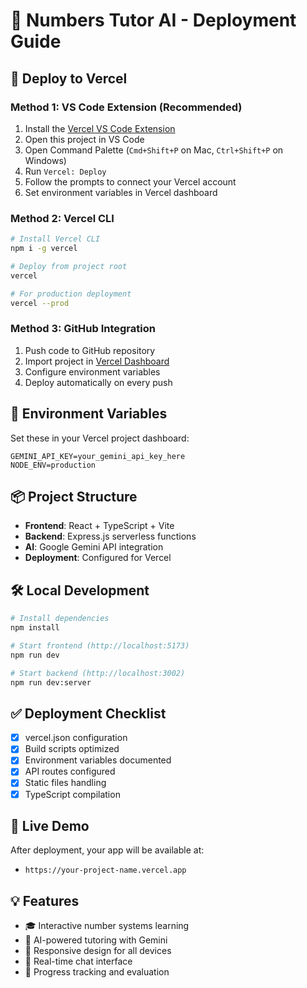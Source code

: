 # 🤖 Numbers Tutor AI - Deployment Guide

## 🚀 Deploy to Vercel

### Method 1: VS Code Extension (Recommended)
1. Install the [Vercel VS Code Extension](https://marketplace.visualstudio.com/items?itemName=vercel.vercel-vscode)
2. Open this project in VS Code
3. Open Command Palette (`Cmd+Shift+P` on Mac, `Ctrl+Shift+P` on Windows)
4. Run `Vercel: Deploy`
5. Follow the prompts to connect your Vercel account
6. Set environment variables in Vercel dashboard

### Method 2: Vercel CLI
```bash
# Install Vercel CLI
npm i -g vercel

# Deploy from project root
vercel

# For production deployment
vercel --prod
```

### Method 3: GitHub Integration
1. Push code to GitHub repository
2. Import project in [Vercel Dashboard](https://vercel.com/new)
3. Configure environment variables
4. Deploy automatically on every push

## 🔧 Environment Variables

Set these in your Vercel project dashboard:

```env
GEMINI_API_KEY=your_gemini_api_key_here
NODE_ENV=production
```

## 📦 Project Structure
- **Frontend**: React + TypeScript + Vite
- **Backend**: Express.js serverless functions
- **AI**: Google Gemini API integration
- **Deployment**: Configured for Vercel

## 🛠️ Local Development
```bash
# Install dependencies
npm install

# Start frontend (http://localhost:5173)
npm run dev

# Start backend (http://localhost:3002)
npm run dev:server
```

## ✅ Deployment Checklist
- [x] vercel.json configuration
- [x] Build scripts optimized
- [x] Environment variables documented
- [x] API routes configured
- [x] Static files handling
- [x] TypeScript compilation

## 🔗 Live Demo
After deployment, your app will be available at:
- `https://your-project-name.vercel.app`

## 💡 Features
- 🎓 Interactive number systems learning
- 🤖 AI-powered tutoring with Gemini
- 📱 Responsive design for all devices
- 💬 Real-time chat interface
- 🎯 Progress tracking and evaluation